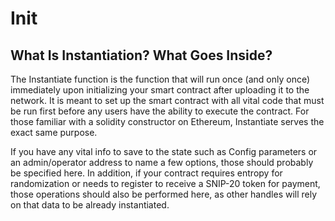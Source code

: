 # Init

## What Is Instantiation? What Goes Inside?

The Instantiate function is the function that will run once (and only once) immediately upon initializing your smart contract after uploading it to the network. It is meant to set up the smart contract with all vital code that must be run first before any users have the ability to execute the contract. For those familiar with a solidity constructor on Ethereum, Instantiate serves the exact same purpose.

If you have any vital info to save to the state such as Config parameters or an admin/operator address to name a few options, those should probably be specified here. In addition, if your contract requires entropy for randomization or needs to register to receive a SNIP-20 token for payment, those operations should also be performed here, as other handles will rely on that data to be already instantiated.



##
